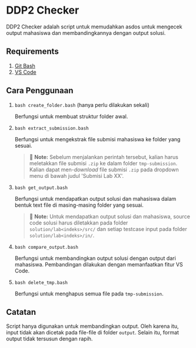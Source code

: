 # DDP2 Checker  

DDP2 Checker adalah script untuk memudahkan asdos untuk mengecek output mahasiswa dan membandingkannya dengan output solusi.  

## Requirements

1. [Git Bash](https://git-scm.com/downloads)
2. [VS Code](https://code.visualstudio.com/)

## Cara Penggunaan  

1. `bash create_folder.bash` (hanya perlu dilakukan sekali)

    Berfungsi untuk membuat struktur folder awal.  

2. `bash extract_submission.bash`

    Berfungsi untuk mengekstrak file submisi mahasiswa ke folder yang sesuai.

    > :memo: **Note:** Sebelum menjalankan perintah tersebut, kalian harus meletakkan file submisi `.zip` ke dalam folder `tmp-submission`.  Kalian dapat men-*download* file submisi `.zip` pada dropdown menu di bawah judul 'Submisi Lab XX'.

3. `bash get_output.bash`

    Berfungsi untuk mendapatkan output solusi dan mahasiswa dalam bentuk text file di masing-masing folder yang sesuai.

    > :memo: **Note:** Untuk mendapatkan output solusi dan mahasiswa, source code solusi harus diletakkan pada folder `solution/lab<indeks>/src/` dan setiap testcase input pada folder `solution/lab<indeks>/in/`.  

4. `bash compare_output.bash`

    Berfungsi untuk membandingkan output solusi dengan output dari mahasiswa. Pembandingan dilakukan dengan memanfaatkan fitur VS Code.  

5. `bash delete_tmp.bash`

    Berfungsi untuk menghapus semua file pada `tmp-submission`. 

## Catatan

Script hanya digunakan untuk membandingkan output. Oleh karena itu, input tidak akan dicetak pada file-file di folder `output`. Selain itu, format output tidak tersusun dengan rapih.  
